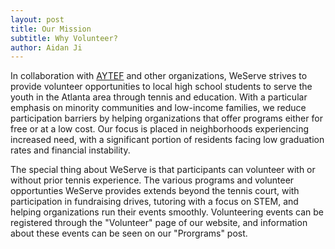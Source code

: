 ```yaml
---
layout: post
title: Our Mission
subtitle: Why Volunteer?
author: Aidan Ji
---
```




In collaboration with [AYTEF]([https://www.aytef.org/]) and other organizations, WeServe strives to provide volunteer opportunities to local high school students to serve the youth in the Atlanta area through tennis and education. With a particular emphasis on minority communities and low-income families, we reduce participation barriers by helping organizations that offer programs either for free or at a low cost. Our focus is placed in neighborhoods experiencing increased need, with a significant portion of residents facing low graduation rates and financial instability.

The special thing about WeServe is that participants can volunteer with or without prior tennis experience. The various programs and volunteer opportunties WeServe provides extends beyond the tennis court, with participation in fundraising drives, tutoring with a focus on STEM, and helping organizations run their events smoothly. Volunteering events can be registered through the "Volunteer" page of our website, and information about these events can be seen on our "Prorgrams" post.

